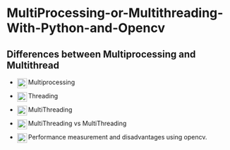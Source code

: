 # MultiProcessing-or-Multithreading-With-Python-and-Opencv

## Differences between Multiprocessing and Multithread

- Multiprocessing <img align="left" alt="Facebook" width="22px" src="https://cdn-icons-png.flaticon.com/512/5197/5197000.png" />
</a>

- Threading <img align="left" alt="Facebook" width="22px" src="https://cdn-icons-png.flaticon.com/512/222/222231.png" />
</a>

- MultiThreading <img align="left" alt="Facebook" width="22px" src="https://cdn-icons-png.flaticon.com/512/3005/3005805.png" />
</a>

- MultiThreading vs MultiThreading <img align="left" alt="Facebook" width="22px" src="https://cdn-icons-png.flaticon.com/512/6329/6329016.png" />
</a>

- Performance measurement and disadvantages using opencv. <img align="left" alt="Facebook" width="22px" src="https://cdn-icons-png.flaticon.com/512/711/711284.png" />
</a>


[Multiprocessing]: None
[Threading]: None
[MultiThreading]: None
[MultiThreadingvsMultiThreading]: None
[Performance]: None